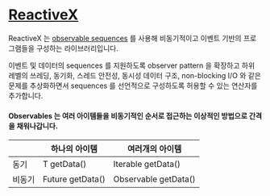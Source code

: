 # [ReactiveX](http://reactivex.io/intro.html)

ReactiveX 는 [observable sequences](https://en.wikipedia.org/wiki/Observer_pattern) 를 사용해 비동기적이고 이벤트 기반의 프로그램들을 구성하는 라이브러리입니다.

이벤트 및 데이터의 sequences 를 지원하도록 observer pattern 을 확장하고 하위 레벨의 쓰레딩, 동기화, 스레드 안전성, 동시성 데이터 구조,
non-blocking I/O 와 같은 문제를 추상화하면서 sequences 를 선언적으로 구성하도록 허용할 수 있는 연산자를 추가합니다.

#### Observables 는 여러 아이템들을 비동기적인 순서로 접근하는 이상적인 방법으로 간격을 채워나갑니다.
||하나의 아이템|여러개의 아이템|
|---|---|---|
|동기|T getData()|Iterable<T> getData()|
|비동기|Future<T> getData()|Observable<T> getData()|
